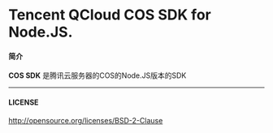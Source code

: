 Tencent QCloud COS SDK for Node.JS.
==========

#### 简介

**COS SDK** 是腾讯云服务器的COS的Node.JS版本的SDK

****

#### LICENSE
http://opensource.org/licenses/BSD-2-Clause
